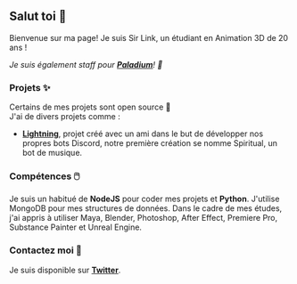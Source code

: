## Salut toi 👋

Bienvenue sur ma page! Je suis Sir Link, un étudiant en Animation 3D de 20 ans !

*Je suis également staff pour **[Paladium](https://paladium-pvp.fr)**! 📝*

### Projets ✨

Certains de mes projets sont open source 👀  
J'ai de divers projets comme :

* **[Lightning]()**, projet créé avec un ami dans le but de développer nos propres bots Discord, notre première création se nomme Spiritual, un bot de musique.

### Compétences 🖱️

Je suis un habitué de **NodeJS** pour coder mes projets et **Python**. J'utilise MongoDB pour mes structures de données. Dans le cadre de mes études, j'ai appris à utiliser Maya, Blender, Photoshop, After Effect, Premiere Pro, Substance Painter et Unreal Engine.

### Contactez moi 🤝

Je suis disponible sur **[Twitter](https://twitter.com/SirLink_)**.
